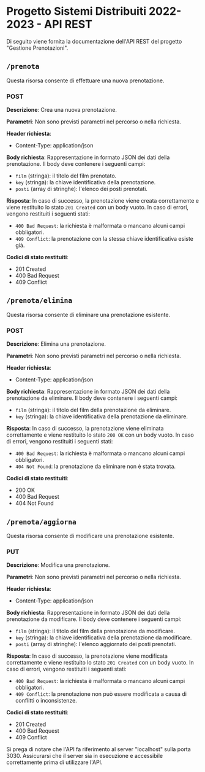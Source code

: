 # Progetto Sistemi Distribuiti 2022-2023 - API REST

Di seguito viene fornita la documentazione dell'API REST del progetto "Gestione Prenotazioni".


## `/prenota`

Questa risorsa consente di effettuare una nuova prenotazione.


### POST

**Descrizione**: Crea una nuova prenotazione.

**Parametri**: Non sono previsti parametri nel percorso o nella richiesta.

**Header richiesta**:
- Content-Type: application/json

**Body richiesta**: Rappresentazione in formato JSON dei dati della prenotazione. Il body deve contenere i seguenti campi:
- `film` (stringa): il titolo del film prenotato.
- `key` (stringa): la chiave identificativa della prenotazione.
- `posti` (array di stringhe): l'elenco dei posti prenotati.

**Risposta**: In caso di successo, la prenotazione viene creata correttamente e viene restituito lo stato `201 Created` con un body vuoto. In caso di errori, vengono restituiti i seguenti stati:
- `400 Bad Request`: la richiesta è malformata o mancano alcuni campi obbligatori.
- `409 Conflict`: la prenotazione con la stessa chiave identificativa esiste già.

**Codici di stato restituiti**:
- 201 Created
- 400 Bad Request
- 409 Conflict


## `/prenota/elimina`

Questa risorsa consente di eliminare una prenotazione esistente.


### POST

**Descrizione**: Elimina una prenotazione.

**Parametri**: Non sono previsti parametri nel percorso o nella richiesta.

**Header richiesta**:
- Content-Type: application/json

**Body richiesta**: Rappresentazione in formato JSON dei dati della prenotazione da eliminare. Il body deve contenere i seguenti campi:
- `film` (stringa): il titolo del film della prenotazione da eliminare.
- `key` (stringa): la chiave identificativa della prenotazione da eliminare.

**Risposta**: In caso di successo, la prenotazione viene eliminata correttamente e viene restituito lo stato `200 OK` con un body vuoto. In caso di errori, vengono restituiti i seguenti stati:
- `400 Bad Request`: la richiesta è malformata o mancano alcuni campi obbligatori.
- `404 Not Found`: la prenotazione da eliminare non è stata trovata.

**Codici di stato restituiti**:
- 200 OK
- 400 Bad Request
- 404 Not Found


## `/prenota/aggiorna`

Questa risorsa consente di modificare una prenotazione esistente.


### PUT

**Descrizione**: Modifica una prenotazione.

**Parametri**: Non sono previsti parametri nel percorso o nella richiesta.

**Header richiesta**:
- Content-Type: application/json

**Body richiesta**: Rappresentazione in formato JSON dei dati della prenotazione da modificare. Il body deve contenere i seguenti campi:
- `film` (stringa): il titolo del film della prenotazione da modificare.
- `key` (stringa): la chiave identificativa della prenotazione da modificare.
- `posti` (array di stringhe): l'elenco aggiornato dei posti prenotati.

**Risposta**: In caso di successo, la prenotazione viene modificata correttamente e viene restituito lo stato `201 Created` con un body vuoto. In caso di errori, vengono restituiti i seguenti stati:
- `400 Bad Request`: la richiesta è malformata o mancano alcuni campi obbligatori.
- `409 Conflict`: la prenotazione non può essere modificata a causa di conflitti o inconsistenze.

**Codici di stato restituiti**:
- 201 Created
- 400 Bad Request
- 409 Conflict


Si prega di notare che l'API fa riferimento al server "localhost" sulla porta 3030. Assicurarsi che il server sia in esecuzione e accessibile correttamente prima di utilizzare l'API.
